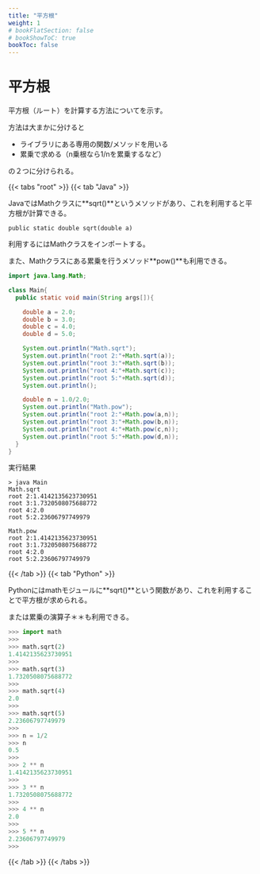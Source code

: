 ```yaml
---
title: "平方根"
weight: 1
# bookFlatSection: false
# bookShowToC: true
bookToc: false
---
```


# 平方根

平方根（ルート）を計算する方法についてを示す。

方法は大まかに分けると

- ライブラリにある専用の関数/メソッドを用いる
- 累乗で求める（n乗根なら1/nを累乗するなど）

の２つに分けられる。

{{< tabs "root" >}}
{{< tab "Java" >}}

JavaではMathクラスに**sqrt()**というメソッドがあり、これを利用すると平方根が計算できる。  

`public static double sqrt(double a)`  

利用するにはMathクラスをインポートする。

また、Mathクラスにある累乗を行うメソッド**pow()**も利用できる。

```java
import java.lang.Math;

class Main{
  public static void main(String args[]){

    double a = 2.0;
    double b = 3.0;
    double c = 4.0;
    double d = 5.0;

    System.out.println("Math.sqrt");
    System.out.println("root 2:"+Math.sqrt(a));
    System.out.println("root 3:"+Math.sqrt(b));
    System.out.println("root 4:"+Math.sqrt(c));
    System.out.println("root 5:"+Math.sqrt(d));
    System.out.println();

    double n = 1.0/2.0;
    System.out.println("Math.pow");
    System.out.println("root 2:"+Math.pow(a,n));
    System.out.println("root 3:"+Math.pow(b,n));
    System.out.println("root 4:"+Math.pow(c,n));
    System.out.println("root 5:"+Math.pow(d,n));
  }
}
```

実行結果
```
> java Main
Math.sqrt
root 2:1.4142135623730951
root 3:1.7320508075688772
root 4:2.0
root 5:2.23606797749979

Math.pow
root 2:1.4142135623730951
root 3:1.7320508075688772
root 4:2.0
root 5:2.23606797749979
```

{{< /tab >}}
{{< tab "Python" >}}

Pythonにはmathモジュールに**sqrt()**という関数があり、これを利用することで平方根が求められる。

または累乗の演算子＊＊も利用できる。

```python
>>> import math
>>> 
>>> math.sqrt(2) 
1.4142135623730951
>>> 
>>> math.sqrt(3) 
1.7320508075688772
>>>             
>>> math.sqrt(4) 
2.0
>>>
>>> math.sqrt(5) 
2.23606797749979
>>>
>>> n = 1/2
>>> n
0.5
>>>
>>> 2 ** n
1.4142135623730951
>>> 
>>> 3 ** n
1.7320508075688772
>>>
>>> 4 ** n
2.0
>>>
>>> 5 ** n
2.23606797749979
>>>
```

{{< /tab >}}
{{< /tabs >}}


